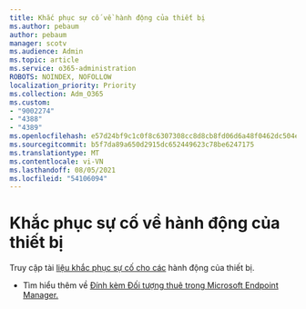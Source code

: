 ```yaml
---
title: Khắc phục sự cố về hành động của thiết bị
ms.author: pebaum
author: pebaum
manager: scotv
ms.audience: Admin
ms.topic: article
ms.service: o365-administration
ROBOTS: NOINDEX, NOFOLLOW
localization_priority: Priority
ms.collection: Adm_O365
ms.custom:
- "9002274"
- "4388"
- "4389"
ms.openlocfilehash: e57d24bf9c1c0f8c6307308cc8d8cb8fd06d6a48f0462dc504e0f54eb2844718
ms.sourcegitcommit: b5f7da89a650d2915dc652449623c78be6247175
ms.translationtype: MT
ms.contentlocale: vi-VN
ms.lasthandoff: 08/05/2021
ms.locfileid: "54106094"
---
```

# <a name="troubleshoot-device-actions"></a>Khắc phục sự cố về hành động của thiết bị

Truy cập tài [liệu khắc phục sự cố cho các](https://docs.microsoft.com/configmgr/tenant-attach/technical-reference) hành động của thiết bị.

- Tìm hiểu thêm về [Đính kèm Đối tượng thuê trong Microsoft Endpoint Manager.](https://docs.microsoft.com/configmgr/tenant-attach/)
